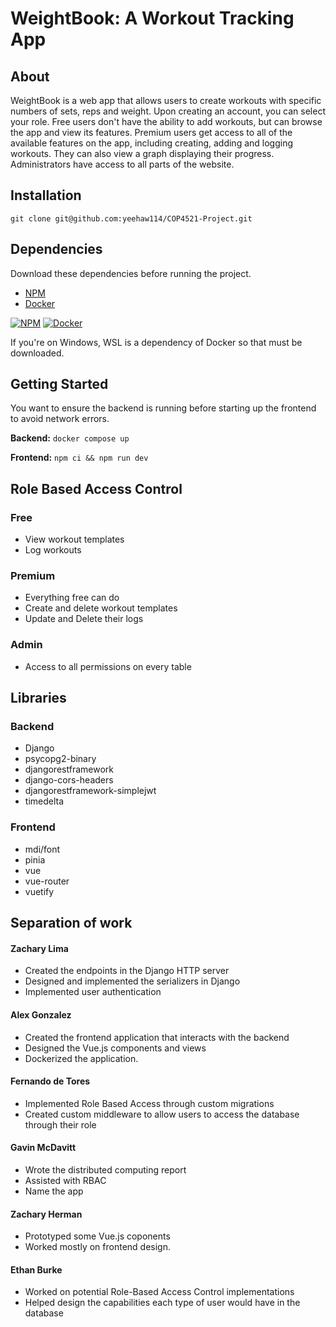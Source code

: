 # WeightBook: A Workout Tracking App
## About
WeightBook is a web app that allows users to create workouts with specific numbers of sets, reps and weight. Upon creating an account, you can select your role. Free users don't have the ability to add workouts, but can browse the app and view its features. Premium users get access to all of the available features on the app, including creating, adding and logging workouts. They can also view a graph displaying their progress. Administrators have access to all parts of the website.


## Installation
```git clone git@github.com:yeehaw114/COP4521-Project.git```

## Dependencies
Download these dependencies before running the project.
- [NPM](https://docs.npmjs.com/downloading-and-installing-node-js-and-npm)
- [Docker](https://docs.docker.com/engine/install/)

[![NPM](https://skillicons.dev/icons?i=npm)](https://docs.npmjs.com/downloading-and-installing-node-js-and-npm)
[![Docker](https://skillicons.dev/icons?i=docker)](https://docs.docker.com/engine/install/)

If you're on Windows, WSL is a dependency of Docker so that must be downloaded.

## Getting Started
You want to ensure the backend is running before starting up the frontend to avoid network errors.

__Backend:__ `docker compose up`

__Frontend:__ `npm ci && npm run dev`

## Role Based Access Control

### Free
- View workout templates
- Log workouts

### Premium
- Everything free can do
- Create and delete workout templates
- Update and Delete their logs

### Admin
- Access to all permissions on every table

## Libraries

### Backend

- Django
- psycopg2-binary
- djangorestframework
- django-cors-headers
- djangorestframework-simplejwt
- timedelta 


### Frontend

- mdi/font
- pinia
- vue
- vue-router
- vuetify

## Separation of work

#### Zachary Lima
- Created the endpoints in the Django HTTP server
- Designed and implemented the serializers in Django
- Implemented user authentication

#### Alex Gonzalez
- Created the frontend application that interacts with the backend
- Designed the Vue.js components and views
- Dockerized the application.

#### Fernando de Tores
- Implemented Role Based Access through custom migrations
- Created custom middleware to allow users to access the database through their role

#### Gavin McDavitt
- Wrote the distributed computing report
- Assisted with RBAC
- Name the app

#### Zachary Herman
- Prototyped some Vue.js coponents
- Worked mostly on frontend design.

#### Ethan Burke
- Worked on potential Role-Based Access Control implementations
- Helped design the capabilities each type of user would have in the database

